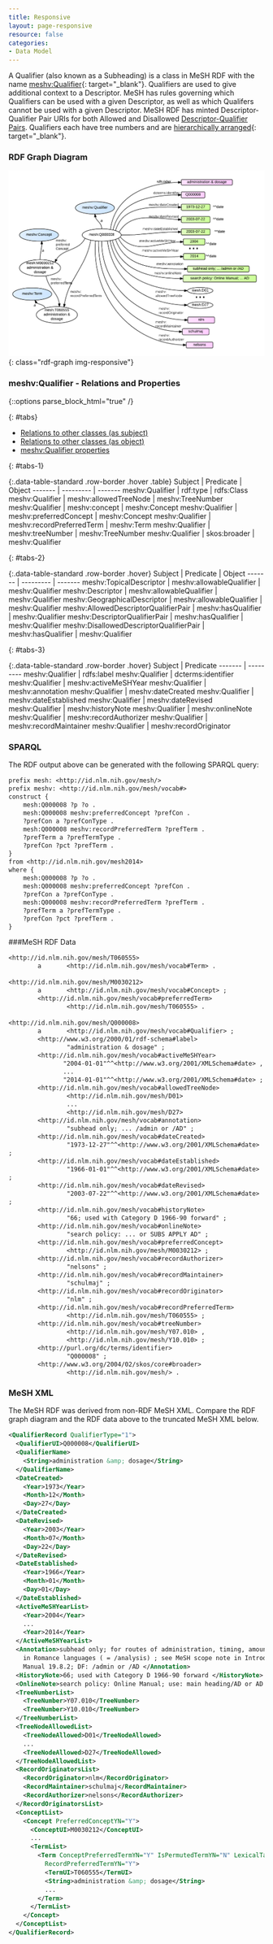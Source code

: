 ```yaml
---
title: Responsive
layout: page-responsive
resource: false
categories:
- Data Model
---
```


A Qualifier (also known as a Subheading) is a class in MeSH RDF with the name [meshv:Qualifier](http://id.nlm.nih.gov/mesh/vocab#Qualifier){: target="_blank"}.
Qualifiers are used to give additional context to a Descriptor.  MeSH has rules governing which Qualifiers can be used with a given Descriptor, as well as
which Qualifers cannot be used with a given Descriptor.  MeSH RDF has minted Descriptor-Qualifier Pair URIs for both Allowed and Disallowed [Descriptor-Qualifier Pairs](http://hhs.github.io/meshrdf/descriptor-qualifier-pairs.html).
Qualifiers each have tree numbers and are [hierarchically arranged](http://www.nlm.nih.gov/mesh/subhierarchy.html){: target="_blank"}.

### RDF Graph Diagram

![Qualifier RDF Graph Diagram](images/Qualifiers.png){: class="rdf-graph img-responsive"}

### meshv:Qualifier - Relations and Properties

{::options parse_block_html="true" /}

{: #tabs}
<div>

*  [Relations to other classes (as subject)](#tabs-1)
*  [Relations to other classes (as object)](#tabs-2)
*  [meshv:Qualifier properties](#tabs-3)

{: #tabs-1}
<div>

{:.data-table-standard .row-border .hover .table}
Subject | Predicate | Object
------- | --------- | -------
meshv:Qualifier | rdf:type | rdfs:Class
meshv:Qualifier | meshv:allowedTreeNode | meshv:TreeNumber
meshv:Qualifier | meshv:concept | meshv:Concept
meshv:Qualifier | meshv:preferredConcept | meshv:Concept
meshv:Qualifier | meshv:recordPreferredTerm | meshv:Term
meshv:Qualifier | meshv:treeNumber | meshv:TreeNumber
meshv:Qualifier | skos:broader | meshv:Qualifier

</div>

{: #tabs-2}
<div>

{:.data-table-standard .row-border .hover}
Subject | Predicate | Object
------- | --------- | -------
meshv:TopicalDescriptor | meshv:allowableQualifier | meshv:Qualifier
meshv:Descriptor | meshv:allowableQualifier | meshv:Qualifier
meshv:GeographicalDescriptor | meshv:allowableQualifier | meshv:Qualifier
meshv:AllowedDescriptorQualifierPair | meshv:hasQualifier | meshv:Qualifier
meshv:DescriptorQualifierPair | meshv:hasQualifier | meshv:Qualifier
meshv:DisallowedDescriptorQualifierPair | meshv:hasQualifier | meshv:Qualifier

</div>

{: #tabs-3}
<div>
{:.data-table-standard .row-border .hover}
Subject | Predicate
------- | ---------
meshv:Qualifier | rdfs:label
meshv:Qualifier | dcterms:identifier
meshv:Qualifier | meshv:activeMeSHYear
meshv:Qualifier | meshv:annotation
meshv:Qualifier | meshv:dateCreated
meshv:Qualifier | meshv:dateEstablished
meshv:Qualifier | meshv:dateRevised
meshv:Qualifier | meshv:historyNote
meshv:Qualifier | meshv:onlineNote
meshv:Qualifier | meshv:recordAuthorizer
meshv:Qualifier | meshv:recordMaintainer
meshv:Qualifier | meshv:recordOriginator

</div>
</div>

### SPARQL

The RDF output above can be generated with the following
<span class='invoke-sparql'>SPARQL query</span>:


```sparql
prefix mesh: <http://id.nlm.nih.gov/mesh/>
prefix meshv: <http://id.nlm.nih.gov/mesh/vocab#>
construct {
    mesh:Q000008 ?p ?o .
    mesh:Q000008 meshv:preferredConcept ?prefCon .
    ?prefCon a ?prefConType .
    mesh:Q000008 meshv:recordPreferredTerm ?prefTerm .
    ?prefTerm a ?prefTermType .
    ?prefCon ?pct ?prefTerm .
}
from <http://id.nlm.nih.gov/mesh2014>
where {
    mesh:Q000008 ?p ?o .
    mesh:Q000008 meshv:preferredConcept ?prefCon .
    ?prefCon a ?prefConType .
    mesh:Q000008 meshv:recordPreferredTerm ?prefTerm .
    ?prefTerm a ?prefTermType .
    ?prefCon ?pct ?prefTerm .
}
```

###MeSH RDF Data

```
<http://id.nlm.nih.gov/mesh/T060555>
        a       <http://id.nlm.nih.gov/mesh/vocab#Term> .

<http://id.nlm.nih.gov/mesh/M0030212>
        a       <http://id.nlm.nih.gov/mesh/vocab#Concept> ;
        <http://id.nlm.nih.gov/mesh/vocab#preferredTerm>
                <http://id.nlm.nih.gov/mesh/T060555> .

<http://id.nlm.nih.gov/mesh/Q000008>
        a       <http://id.nlm.nih.gov/mesh/vocab#Qualifier> ;
        <http://www.w3.org/2000/01/rdf-schema#label>
                "administration & dosage" ;
        <http://id.nlm.nih.gov/mesh/vocab#activeMeSHYear>
               "2004-01-01"^^<http://www.w3.org/2001/XMLSchema#date> ,
               ...
               "2014-01-01"^^<http://www.w3.org/2001/XMLSchema#date> ;
        <http://id.nlm.nih.gov/mesh/vocab#allowedTreeNode>
                <http://id.nlm.nih.gov/mesh/D01>
                ...
                <http://id.nlm.nih.gov/mesh/D27> 
        <http://id.nlm.nih.gov/mesh/vocab#annotation>
                "subhead only; ... /admin or /AD" ;
        <http://id.nlm.nih.gov/mesh/vocab#dateCreated>
                "1973-12-27"^^<http://www.w3.org/2001/XMLSchema#date> ;
        <http://id.nlm.nih.gov/mesh/vocab#dateEstablished>
                "1966-01-01"^^<http://www.w3.org/2001/XMLSchema#date> ;
        <http://id.nlm.nih.gov/mesh/vocab#dateRevised>
                "2003-07-22"^^<http://www.w3.org/2001/XMLSchema#date> ;
        <http://id.nlm.nih.gov/mesh/vocab#historyNote>
                "66; used with Category D 1966-90 forward" ;
        <http://id.nlm.nih.gov/mesh/vocab#onlineNote>
                "search policy: ... or SUBS APPLY AD" ;
        <http://id.nlm.nih.gov/mesh/vocab#preferredConcept>
                <http://id.nlm.nih.gov/mesh/M0030212> ;
        <http://id.nlm.nih.gov/mesh/vocab#recordAuthorizer>
                "nelsons" ;
        <http://id.nlm.nih.gov/mesh/vocab#recordMaintainer>
                "schulmaj" ;
        <http://id.nlm.nih.gov/mesh/vocab#recordOriginator>
                "nlm" ;
        <http://id.nlm.nih.gov/mesh/vocab#recordPreferredTerm>
                <http://id.nlm.nih.gov/mesh/T060555> ;
        <http://id.nlm.nih.gov/mesh/vocab#treeNumber>
                <http://id.nlm.nih.gov/mesh/Y07.010> , 
                <http://id.nlm.nih.gov/mesh/Y10.010> ;
        <http://purl.org/dc/terms/identifier>
                "Q000008" ;
        <http://www.w3.org/2004/02/skos/core#broader>
                <http://id.nlm.nih.gov/mesh/> .
```

### MeSH XML

The MeSH RDF was derived from non-RDF MeSH XML. Compare the RDF graph diagram and the RDF data above to the truncated MeSH XML below.

```xml
<QualifierRecord QualifierType="1">
  <QualifierUI>Q000008</QualifierUI>
  <QualifierName>
    <String>administration &amp; dosage</String>
  </QualifierName>
  <DateCreated>
    <Year>1973</Year>
    <Month>12</Month>
    <Day>27</Day>
  </DateCreated>
  <DateRevised>
    <Year>2003</Year>
    <Month>07</Month>
    <Day>22</Day>
  </DateRevised>
  <DateEstablished>
    <Year>1966</Year>
    <Month>01</Month>
    <Day>01</Day>
  </DateEstablished>
  <ActiveMeSHYearList>
    <Year>2004</Year>
    ...
    <Year>2014</Year>
  </ActiveMeSHYearList>
  <Annotation>subhead only; for routes of administration, timing, amounts of doses; not for "dosage"
    in Romance languages ( = /analysis) ; see MeSH scope note in Introduction; indexing policy:
    Manual 19.8.2; DF: /admin or /AD </Annotation>
  <HistoryNote>66; used with Category D 1966-90 forward </HistoryNote>
  <OnlineNote>search policy: Online Manual; use: main heading/AD or AD (SH) or SUBS APPLY AD </OnlineNote>
  <TreeNumberList>
    <TreeNumber>Y07.010</TreeNumber>
    <TreeNumber>Y10.010</TreeNumber>
  </TreeNumberList>
  <TreeNodeAllowedList>
    <TreeNodeAllowed>D01</TreeNodeAllowed>
    ...
    <TreeNodeAllowed>D27</TreeNodeAllowed>
  </TreeNodeAllowedList>
  <RecordOriginatorsList>
    <RecordOriginator>nlm</RecordOriginator>
    <RecordMaintainer>schulmaj</RecordMaintainer>
    <RecordAuthorizer>nelsons</RecordAuthorizer>
  </RecordOriginatorsList>
  <ConceptList>
    <Concept PreferredConceptYN="Y">
      <ConceptUI>M0030212</ConceptUI>
      ...
      <TermList>
        <Term ConceptPreferredTermYN="Y" IsPermutedTermYN="N" LexicalTag="NON" PrintFlagYN="Y"
          RecordPreferredTermYN="Y">
          <TermUI>T060555</TermUI>
          <String>administration &amp; dosage</String>
          ...
        </Term>
      </TermList>
    </Concept>
  </ConceptList>
</QualifierRecord>
```